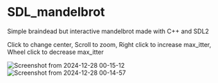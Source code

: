 # SDL_mandelbrot

Simple braindead but interactive mandelbrot made with C++ and SDL2

Click to change center,
Scroll to zoom,
Right click to increase max_itter,
Wheel click to decrease max_itter

![Screenshot from 2024-12-28 00-15-12](https://github.com/user-attachments/assets/0804ab54-0202-46ad-9646-6c2e01f4c328)
![Screenshot from 2024-12-28 00-14-57](https://github.com/user-attachments/assets/efa0aa90-3ad4-4090-8cf2-a726f8f42a29)
